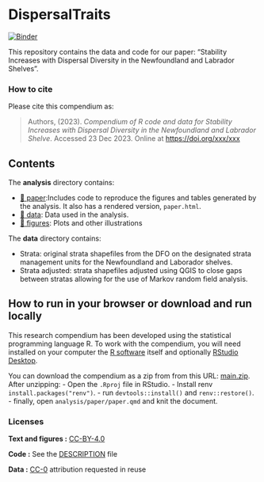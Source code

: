 
<!-- README.md is generated from README.Rmd. Please edit that file -->

# DispersalTraits

[![Binder](https://mybinder.org/badge_logo.svg)](https://mybinder.org/v2/gh/DanieRae/DispersalTraits/master?urlpath=rstudio)

This repository contains the data and code for our paper: “Stability
Increases with Dispersal Diversity in the Newfoundland and Labrador
Shelves”.

<!-- > Authors, (YYYY). _Stability Increases with Dispersal Diversity in the Newfoundland and Labrador Shelve_. Name of journal/book <https://doi.org/xxx/xxx>
&#10;Our pre-print is online here:
&#10;> Authors, (YYYY). _Stability Increases with Dispersal Diversity in the Newfoundland and Labrador Shelve_. Name of journal/book, Accessed 23 Dec 2023. Online at <https://doi.org/xxx/xxx> -->

### How to cite

Please cite this compendium as:

> Authors, (2023). *Compendium of R code and data for Stability
> Increases with Dispersal Diversity in the Newfoundland and Labrador
> Shelve*. Accessed 23 Dec 2023. Online at <https://doi.org/xxx/xxx>

## Contents

The **analysis** directory contains:

- [:file_folder: paper](/analysis/paper):Includes code to reproduce the
  figures and tables generated by the analysis. It also has a rendered
  version, `paper.html`.
- [:file_folder: data](/analysis/data): Data used in the analysis.
- [:file_folder: figures](/analysis/figures): Plots and other
  illustrations

<!-- - [:file\_folder: supplementary-materials](/analysis/supplementary-materials):
       Supplementary materials including notes and other documents
       prepared and collected during the analysis. -->

The **data** directory contains:

- Strata: original strata shapefiles from the DFO on the designated
  strata management units for the Newfoundland and Laborador shelves.
- Strata adjusted: strata shapefiles adjusted using QGIS to close gaps
  between stratas allowing for the use of Markov random field analysis.

## How to run in your browser or download and run locally

This research compendium has been developed using the statistical
programming language R. To work with the compendium, you will need
installed on your computer the [R
software](https://cloud.r-project.org/) itself and optionally [RStudio
Desktop](https://rstudio.com/products/rstudio/download/).

You can download the compendium as a zip from from this URL:
[main.zip](/archive/main.zip). After unzipping: - Open the `.Rproj` file
in RStudio. - Install renv `install.packages("renv")`. - run
`devtools::install()` and `renv::restore()`. - finally, open
`analysis/paper/paper.qmd` and knit the document.

### Licenses

**Text and figures :**
[CC-BY-4.0](http://creativecommons.org/licenses/by/4.0/)

**Code :** See the [DESCRIPTION](DESCRIPTION) file

**Data :** [CC-0](http://creativecommons.org/publicdomain/zero/1.0/)
attribution requested in reuse
